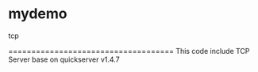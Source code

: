 # mydemo
tcp

====================================
This code include TCP Server base on quickserver v1.4.7

